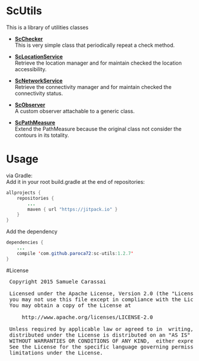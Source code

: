 # ScUtils
This is a library of utilities classes

- **[ScChecker](ScChecker.md)**<br />
This is very simple class that periodically repeat a check method.

- **[ScLocationService](ScLocationService.md)**<br />
Retrieve the location manager and for maintain checked the location accessibility.

- **[ScNetworkService](ScNetworkService.md)**<br />
Retrieve the connectivity manager and for maintain checked the connectivity status.

- **[ScObserver](ScObserver.md)**<br />
A custom observer attachable to a generic class.

- **[ScPathMeasure](ScPathMeasure.md)**<br />
Extend the PathMeasure because the original class not consider the contours in its totality.


# Usage

via Gradle:
<br />
Add it in your root build.gradle at the end of repositories:
```java
allprojects {
	repositories {
		...
		maven { url "https://jitpack.io" }
	}
}
```

Add the dependency
```java
dependencies {
    ...
    compile 'com.github.paroca72:sc-utils:1.2.7'
}
```

#License
<pre>
 Copyright 2015 Samuele Carassai

 Licensed under the Apache License, Version 2.0 (the "License");
 you may not use this file except in compliance with the License.
 You may obtain a copy of the License at

     http://www.apache.org/licenses/LICENSE-2.0

 Unless required by applicable law or agreed to in  writing, software
 distributed under the License is distributed on an "AS IS" BASIS,
 WITHOUT WARRANTIES OR CONDITIONS OF ANY KIND,  either express or implied.
 See the License for the specific language governing permissions and
 limitations under the License.
</pre>
